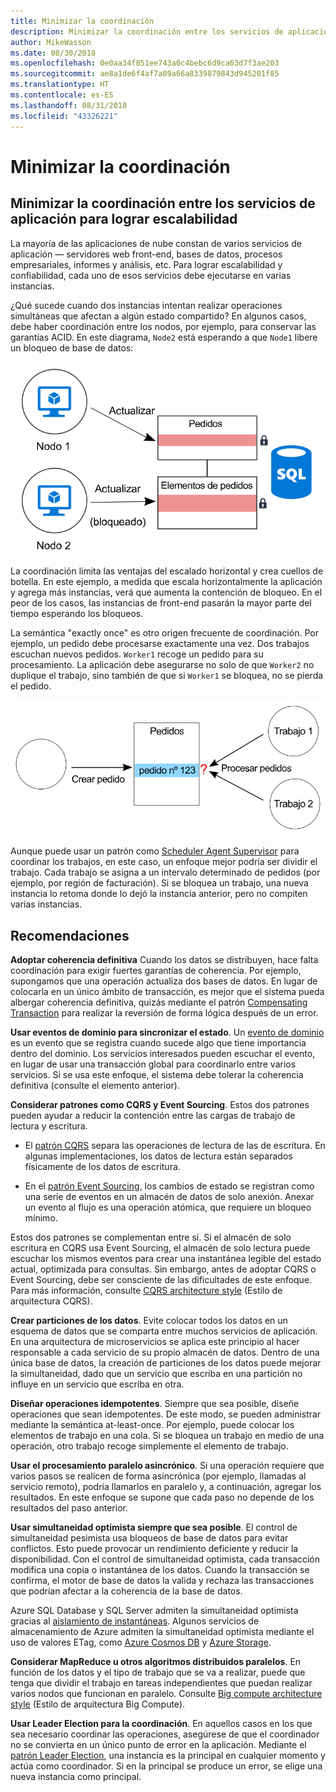 ```yaml
---
title: Minimizar la coordinación
description: Minimizar la coordinación entre los servicios de aplicación para lograr escalabilidad
author: MikeWasson
ms.date: 08/30/2018
ms.openlocfilehash: 0e0aa34f851ee743a0c4bebc6d9ca63d7f3ae203
ms.sourcegitcommit: ae8a1de6f4af7a89a66a8339879843d945201f85
ms.translationtype: HT
ms.contentlocale: es-ES
ms.lasthandoff: 08/31/2018
ms.locfileid: "43326221"
---
```

# <a name="minimize-coordination"></a>Minimizar la coordinación 

## <a name="minimize-coordination-between-application-services-to-achieve-scalability"></a>Minimizar la coordinación entre los servicios de aplicación para lograr escalabilidad

La mayoría de las aplicaciones de nube constan de varios servicios de aplicación &mdash; servidores web front-end, bases de datos, procesos empresariales, informes y análisis, etc. Para lograr escalabilidad y confiabilidad, cada uno de esos servicios debe ejecutarse en varias instancias. 

¿Qué sucede cuando dos instancias intentan realizar operaciones simultáneas que afectan a algún estado compartido? En algunos casos, debe haber coordinación entre los nodos, por ejemplo, para conservar las garantías ACID. En este diagrama, `Node2` está esperando a que `Node1` libere un bloqueo de base de datos:

![](./images/database-lock.svg)

La coordinación limita las ventajas del escalado horizontal y crea cuellos de botella. En este ejemplo, a medida que escala horizontalmente la aplicación y agrega más instancias, verá que aumenta la contención de bloqueo. En el peor de los casos, las instancias de front-end pasarán la mayor parte del tiempo esperando los bloqueos.

La semántica "exactly once" es otro origen frecuente de coordinación. Por ejemplo, un pedido debe procesarse exactamente una vez. Dos trabajos escuchan nuevos pedidos. `Worker1` recoge un pedido para su procesamiento. La aplicación debe asegurarse no solo de que `Worker2` no duplique el trabajo, sino también de que si `Worker1` se bloquea, no se pierda el pedido.

![](./images/coordination.svg)

Aunque puede usar un patrón como [Scheduler Agent Supervisor][sas-pattern] para coordinar los trabajos, en este caso, un enfoque mejor podría ser dividir el trabajo. Cada trabajo se asigna a un intervalo determinado de pedidos (por ejemplo, por región de facturación). Si se bloquea un trabajo, una nueva instancia lo retoma donde lo dejó la instancia anterior, pero no compiten varias instancias.

## <a name="recommendations"></a>Recomendaciones

**Adoptar coherencia definitiva** Cuando los datos se distribuyen, hace falta coordinación para exigir fuertes garantías de coherencia. Por ejemplo, supongamos que una operación actualiza dos bases de datos. En lugar de colocarla en un único ámbito de transacción, es mejor que el sistema pueda albergar coherencia definitiva, quizás mediante el patrón [Compensating Transaction][compensating-transaction] para realizar la reversión de forma lógica después de un error.

**Usar eventos de dominio para sincronizar el estado**. Un [evento de dominio][domain-event] es un evento que se registra cuando sucede algo que tiene importancia dentro del dominio. Los servicios interesados pueden escuchar el evento, en lugar de usar una transacción global para coordinarlo entre varios servicios. Si se usa este enfoque, el sistema debe tolerar la coherencia definitiva (consulte el elemento anterior). 

**Considerar patrones como CQRS y Event Sourcing**. Estos dos patrones pueden ayudar a reducir la contención entre las cargas de trabajo de lectura y escritura. 

- El [patrón CQRS][cqrs-pattern] separa las operaciones de lectura de las de escritura. En algunas implementaciones, los datos de lectura están separados físicamente de los datos de escritura. 

- En el [patrón Event Sourcing][event-sourcing], los cambios de estado se registran como una serie de eventos en un almacén de datos de solo anexión. Anexar un evento al flujo es una operación atómica, que requiere un bloqueo mínimo. 

Estos dos patrones se complementan entre sí. Si el almacén de solo escritura en CQRS usa Event Sourcing, el almacén de solo lectura puede escuchar los mismos eventos para crear una instantánea legible del estado actual, optimizada para consultas. Sin embargo, antes de adoptar CQRS o Event Sourcing, debe ser consciente de las dificultades de este enfoque. Para más información, consulte [CQRS architecture style][cqrs-style] (Estilo de arquitectura CQRS).

**Crear particiones de los datos**.  Evite colocar todos los datos en un esquema de datos que se comparta entre muchos servicios de aplicación. En una arquitectura de microservicios se aplica este principio al hacer responsable a cada servicio de su propio almacén de datos. Dentro de una única base de datos, la creación de particiones de los datos puede mejorar la simultaneidad, dado que un servicio que escriba en una partición no influye en un servicio que escriba en otra.

**Diseñar operaciones idempotentes**. Siempre que sea posible, diseñe operaciones que sean idempotentes. De este modo, se pueden administrar mediante la semántica at-least-once. Por ejemplo, puede colocar los elementos de trabajo en una cola. Si se bloquea un trabajo en medio de una operación, otro trabajo recoge simplemente el elemento de trabajo.

**Usar el procesamiento paralelo asincrónico**. Si una operación requiere que varios pasos se realicen de forma asincrónica (por ejemplo, llamadas al servicio remoto), podría llamarlos en paralelo y, a continuación, agregar los resultados. En este enfoque se supone que cada paso no depende de los resultados del paso anterior.   

**Usar simultaneidad optimista siempre que sea posible**. El control de simultaneidad pesimista usa bloqueos de base de datos para evitar conflictos. Esto puede provocar un rendimiento deficiente y reducir la disponibilidad. Con el control de simultaneidad optimista, cada transacción modifica una copia o instantánea de los datos. Cuando la transacción se confirma, el motor de base de datos la valida y rechaza las transacciones que podrían afectar a la coherencia de la base de datos. 

Azure SQL Database y SQL Server admiten la simultaneidad optimista gracias al [aislamiento de instantáneas][sql-snapshot-isolation]. Algunos servicios de almacenamiento de Azure admiten la simultaneidad optimista mediante el uso de valores ETag, como [Azure Cosmos DB][cosmosdb-faq] y [Azure Storage][storage-concurrency].

**Considerar MapReduce u otros algoritmos distribuidos paralelos**. En función de los datos y el tipo de trabajo que se va a realizar, puede que tenga que dividir el trabajo en tareas independientes que puedan realizar varios nodos que funcionan en paralelo. Consulte [Big compute architecture style][big-compute] (Estilo de arquitectura Big Compute).

**Usar Leader Election para la coordinación**. En aquellos casos en los que sea necesario coordinar las operaciones, asegúrese de que el coordinador no se convierta en un único punto de error en la aplicación. Mediante el [patrón Leader Election][leader-election], una instancia es la principal en cualquier momento y actúa como coordinador. Si en la principal se produce un error, se elige una nueva instancia como principal. 
 

<!-- links -->

[big-compute]: ../architecture-styles/big-compute.md
[compensating-transaction]: ../../patterns/compensating-transaction.md
[cqrs-style]: ../architecture-styles/cqrs.md
[cqrs-pattern]: ../../patterns/cqrs.md
[cosmosdb-faq]: /azure/cosmos-db/faq
[domain-event]: https://martinfowler.com/eaaDev/DomainEvent.html
[event-sourcing]: ../../patterns/event-sourcing.md
[leader-election]: ../../patterns/leader-election.md
[sas-pattern]: ../../patterns/scheduler-agent-supervisor.md
[sql-snapshot-isolation]: /sql/t-sql/statements/set-transaction-isolation-level-transact-sql
[storage-concurrency]: https://azure.microsoft.com/blog/managing-concurrency-in-microsoft-azure-storage-2/